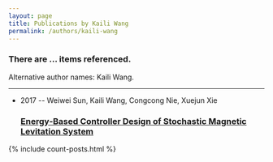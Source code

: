 ```yaml
---
layout: page
title: Publications by Kaili Wang
permalink: /authors/kaili-wang
---
```


<h3 id="number-posts">There are ... items referenced.</h3>
<p id='info-authors'>Alternative author names: Kaili Wang.</p>
<hr />
<ul class="post-list">
<li><span class='post-meta'>2017 -- Weiwei Sun, Kaili Wang, Congcong Nie, Xuejun Xie</span><h3><a class='post-link' href="{{ site.baseurl }}/energy-based-controller-design-of-stochastic-magnetic-levitation-system">Energy‐Based Controller Design of Stochastic Magnetic Levitation System</a></h3></li>

</ul>
{% include count-posts.html %}
